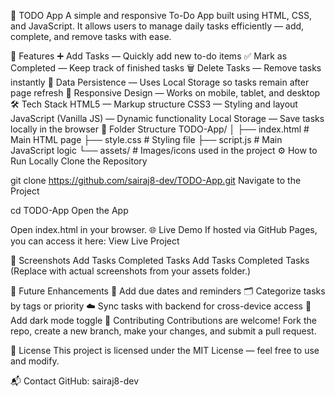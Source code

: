 📝 TODO App
A simple and responsive To-Do App built using HTML, CSS, and JavaScript.
It allows users to manage daily tasks efficiently — add, complete, and remove tasks with ease.

🚀 Features
➕ Add Tasks — Quickly add new to-do items
✅ Mark as Completed — Keep track of finished tasks
🗑 Delete Tasks — Remove tasks instantly
💾 Data Persistence — Uses Local Storage so tasks remain after page refresh
📱 Responsive Design — Works on mobile, tablet, and desktop
🛠 Tech Stack
HTML5 — Markup structure
CSS3 — Styling and layout
JavaScript (Vanilla JS) — Dynamic functionality
Local Storage — Save tasks locally in the browser
📂 Folder Structure
TODO-App/
│
├── index.html       # Main HTML page
├── style.css        # Styling file
├── script.js        # Main JavaScript logic
└── assets/          # Images/icons used in the project
⚙️ How to Run Locally
Clone the Repository

git clone https://github.com/sairaj8-dev/TODO-App.git
Navigate to the Project

cd TODO-App
Open the App

Open index.html in your browser.
🌐 Live Demo
If hosted via GitHub Pages, you can access it here:
View Live Project

📸 Screenshots
Add Tasks	Completed Tasks
Add Tasks	Completed Tasks
(Replace with actual screenshots from your assets folder.)

🔮 Future Enhancements
📅 Add due dates and reminders
🗂 Categorize tasks by tags or priority
☁️ Sync tasks with backend for cross-device access
🌙 Add dark mode toggle
🤝 Contributing
Contributions are welcome!
Fork the repo, create a new branch, make your changes, and submit a pull request.

📜 License
This project is licensed under the MIT License — feel free to use and modify.

📬 Contact
GitHub: sairaj8-dev

